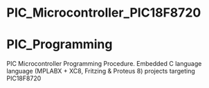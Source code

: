 # PIC_Microcontroller_PIC18F8720
# PIC_Programming
PIC Microcontroller Programming Procedure. Embedded C language language (MPLABX + XC8, Fritzing & Proteus 8)
projects targeting PIC18F8720
